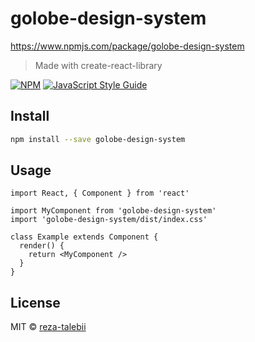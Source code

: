 # golobe-design-system
https://www.npmjs.com/package/golobe-design-system

> Made with create-react-library

[![NPM](https://img.shields.io/npm/v/golobe-design-system.svg)](https://www.npmjs.com/package/golobe-design-system) [![JavaScript Style Guide](https://img.shields.io/badge/code_style-standard-brightgreen.svg)](https://standardjs.com)

## Install

```bash
npm install --save golobe-design-system
```

## Usage

```tsx
import React, { Component } from 'react'

import MyComponent from 'golobe-design-system'
import 'golobe-design-system/dist/index.css'

class Example extends Component {
  render() {
    return <MyComponent />
  }
}
```

## License

MIT © [reza-talebii](https://github.com/reza-talebii)
